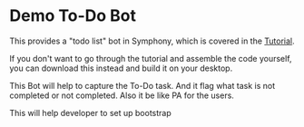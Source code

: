 # Demo To-Do Bot

This provides a "todo list" bot in Symphony, which is covered in the [Tutorial](../../tutorials/Chat-Workflow.md).

If you don't want to go through the tutorial and assemble the code yourself, you can download this instead and build it on your desktop. 

This Bot will help to capture the To-Do task. And it flag what task is not completed or not completed. Also it be like PA for the users.

This will help developer to set up bootstrap


